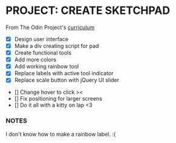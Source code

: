 # <strong>PROJECT: CREATE SKETCHPAD</strong>

From The Odin Project's [curriculum](https://www.theodinproject.com/courses/web-development-101/lessons/javascript-and-jquery)

- [x] Design user interface
- [x] Make a div creating script for pad
- [x] Create functional tools 
- [x] Add more colors
- [x] Add working rainbow tool
- [x] Replace labels with active tool indicator
- [x] Replace scale button with jQuery UI slider
- [] Change hover to click ><
- [] Fix positioning for larger screens
- [] Do it all with a kitty on lap <3 

### NOTES

I don't know how to make a rainbow label. :( 


